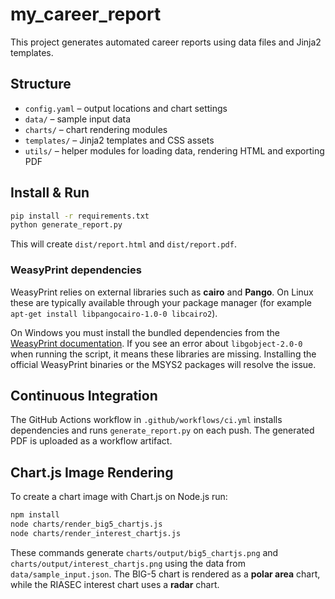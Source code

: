 # my_career_report

This project generates automated career reports using data files and Jinja2 templates.

## Structure

- `config.yaml` – output locations and chart settings
- `data/` – sample input data
- `charts/` – chart rendering modules
- `templates/` – Jinja2 templates and CSS assets
- `utils/` – helper modules for loading data, rendering HTML and exporting PDF

## Install & Run

```bash
pip install -r requirements.txt
python generate_report.py
```

This will create `dist/report.html` and `dist/report.pdf`.

### WeasyPrint dependencies

WeasyPrint relies on external libraries such as **cairo** and **Pango**. On
Linux these are typically available through your package manager (for example
`apt-get install libpangocairo-1.0-0 libcairo2`).

On Windows you must install the bundled dependencies from the
[WeasyPrint documentation](https://doc.courtbouillon.org/weasyprint/stable/first_steps.html#installation).
If you see an error about `libgobject-2.0-0` when running the script, it means
these libraries are missing. Installing the official WeasyPrint binaries or the
MSYS2 packages will resolve the issue.

## Continuous Integration

The GitHub Actions workflow in `.github/workflows/ci.yml` installs dependencies and runs `generate_report.py` on each push. The generated PDF is uploaded as a workflow artifact.

## Chart.js Image Rendering

To create a chart image with Chart.js on Node.js run:

```bash
npm install
node charts/render_big5_chartjs.js
node charts/render_interest_chartjs.js
```

These commands generate `charts/output/big5_chartjs.png` and
`charts/output/interest_chartjs.png` using the data from
`data/sample_input.json`. The BIG-5 chart is rendered as a **polar area**
chart, while the RIASEC interest chart uses a **radar** chart.
